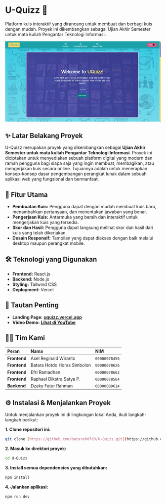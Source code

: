 # U-Quizz 📝
Platform kuis interaktif yang dirancang untuk membuat dan berbagi kuis dengan mudah. Proyek ini dikembangkan sebagai Ujian Akhir Semester untuk mata kuliah Pengantar Teknologi Informasi.

<p align="center">
  <img src="Tampilan%20Website.png" alt="Tampilan Website U-Quizz" width="600"/>
</p>

## ✨ Latar Belakang Proyek
U-Quizz merupakan proyek yang dikembangkan sebagai **Ujian Akhir Semester untuk mata kuliah Pengantar Teknologi Informasi**. Proyek ini diciptakan untuk menyediakan sebuah platform digital yang modern dan ramah pengguna bagi siapa saja yang ingin membuat, membagikan, atau mengerjakan kuis secara online. Tujuannya adalah untuk menerapkan konsep-konsep dasar pengembangan perangkat lunak dalam sebuah aplikasi web yang fungsional dan bermanfaat.

## 🚀 Fitur Utama
- **Pembuatan Kuis:** Pengguna dapat dengan mudah membuat kuis baru, menambahkan pertanyaan, dan menentukan jawaban yang benar.
- **Pengerjaan Kuis:** Antarmuka yang bersih dan interaktif untuk mengerjakan kuis yang tersedia.
- **Skor dan Hasil:** Pengguna dapat langsung melihat skor dan hasil dari kuis yang telah dikerjakan.
- **Desain Responsif:** Tampilan yang dapat diakses dengan baik melalui desktop maupun perangkat mobile.

## 🛠️ Teknologi yang Digunakan
* **Frontend:** React.js
* **Backend:** Node.js
* **Styling:** Tailwind CSS
* **Deployment:** Vercel

## 🔗 Tautan Penting
- **Landing Page:** [**uquizz.vercel.app**](https://uquizz.vercel.app)
- **Video Demo:** [**Lihat di YouTube**](https://youtu.be/ihanw6ZYdlI)

## 👨‍💻 Tim Kami

| Peran      | Nama                        | NIM           |
| :--------- | :-------------------------- | :------------ |
| **Frontend** | Axel Reginald Wiranto       | `00000078456` |
| **Frontend** | Batara Hotdo Horas Simbolon | `00000078626` |
| **Frontend** | Efri Ramadhan               | `00000078662` |
| **Frontend** | Raphael Dikstra Satya P.    | `00000078564` |
| **Backend** | Dzaky Fatur Rahman          | `00000089614` |

## ⚙️ Instalasi & Menjalankan Proyek

Untuk menjalankan proyek ini di lingkungan lokal Anda, ikuti langkah-langkah berikut:

**1. Clone repositori ini:**
```bash
git clone [https://github.com/batarah07d0/U-Quizz.git](https://github.com/batarah07d0/U-Quizz.git)
```

**2. Masuk ke direktori proyek:**
```bash
cd U-Quizz
```

**3. Install semua dependencies yang dibutuhkan:**
```bash
npm install
```

**4. Jalankan aplikasi:**
```bash
npm run dev
```
